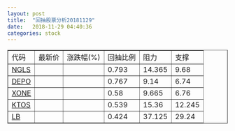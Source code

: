 ```yaml
---
layout: post
title:  "回抽股票分析20181129"
date:   2018-11-29 04:40:36
categories: stock
---
```

<script type="text/javascript">
var stockList = []
stockList.push('gb_ngls');
stockList.push('gb_depo');
stockList.push('gb_xone');
stockList.push('gb_ktos');
stockList.push('gb_lb');
</script>
<table border="1">
 <tr>
 <td>代码</td>
 <td>最新价</td>
 <td>涨跌幅(%)</td>
 <td>回抽比例</td>
 <td>阻力</td>
 <td>支撑</td>
</tr>
  <tr id="ngls">
  <td><a href="http://stock.finance.sina.com.cn/usstock/quotes/NGLS.html" target="_blank">NGLS</a></td><td></td><td></td><td>0.793</td><td>14.365</td><td>9.68</td></tr>
  <tr id="depo">
  <td><a href="http://stock.finance.sina.com.cn/usstock/quotes/DEPO.html" target="_blank">DEPO</a></td><td></td><td></td><td>0.767</td><td>9.14</td><td>6.74</td></tr>
  <tr id="xone">
  <td><a href="http://stock.finance.sina.com.cn/usstock/quotes/XONE.html" target="_blank">XONE</a></td><td></td><td></td><td>0.58</td><td>9.665</td><td>6.76</td></tr>
  <tr id="ktos">
  <td><a href="http://stock.finance.sina.com.cn/usstock/quotes/KTOS.html" target="_blank">KTOS</a></td><td></td><td></td><td>0.539</td><td>15.36</td><td>12.245</td></tr>
  <tr id="lb">
  <td><a href="http://stock.finance.sina.com.cn/usstock/quotes/LB.html" target="_blank">LB</a></td><td></td><td></td><td>0.424</td><td>37.125</td><td>29.24</td></tr>
</table>
